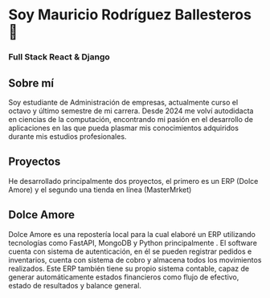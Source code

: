 # Soy Mauricio Rodríguez Ballesteros 👋
### Full Stack React & Django


## Sobre mí
Soy estudiante de Administración de empresas, actualmente curso el octavo y último semestre de mi carrera.
Desde 2024 me volví autodidacta en ciencias de la computación, encontrando mi pasión en el desarrollo de aplicaciones en las que pueda plasmar 
mis conocimientos adquiridos durante mis estudios profesionales.

## Proyectos
He desarrollado principalmente dos proyectos, el primero es un ERP (Dolce Amore) y el segundo una tienda en línea (MasterMrket)

## Dolce Amore
Dolce Amore es una repostería local para la cual elaboré un ERP utilizando tecnologías como FastAPI, MongoDB y Python principalmente .
El software cuenta con sistema de autenticación, en él se pueden registrar pedidos e inventarios, cuenta con sistema de cobro y almacena todos los movimientos realizados.
Este ERP también tiene su propio sistema contable, capaz de generar automáticamente estados financieros como flujo de efectivo, estado de resultados y balance general.


 
<!--
**MauricioXIV/MauricioXIV** is a ✨ _special_ ✨ repository because its `README.md` (this file) appears on your GitHub profile.


Here are some ideas to get you started:

- 🔭 I’m currently working on ...
- 🌱 I’m currently learning ...
- 👯 I’m looking to collaborate on ...
- 🤔 I’m looking for help with ...
- 💬 Ask me about ...
- 📫 How to reach me: ...
- 😄 Pronouns: ...
- ⚡ Fun fact: ...
-->
